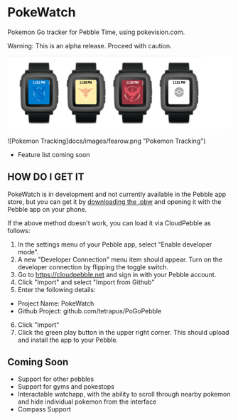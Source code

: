# PokeWatch
Pokemon Go tracker for Pebble Time, using pokevision.com.

Warning: This is an alpha release. Proceed with caution.

![Teams](docs/images/teams.png "Team Branding")

![Pokemon Tracking]docs/images/fearow.png "Pokemon Tracking")
- Feature list coming soon

## HOW DO I GET IT
PokeWatch is in development and not currently available in the Pebble app store, but you can get it by [downloading the .pbw](https://github.com/tetrapus/PoGoPebble/releases/download/0.1/PokeWatch.pbw) and opening it with the Pebble app on your phone.

If the above method doesn't work, you can load it via CloudPebble as follows:
1. In the settings menu of your Pebble app, select "Enable developer mode".
2. A new "Developer Connection" menu item should appear. Turn on the developer connection by flipping the toggle switch.
3. Go to https://cloudpebble.net and sign in with your Pebble account.
4. Click "Import" and select "Import from Github"
5. Enter the following details:
- Project Name: PokeWatch
- Github Project: github.com/tetrapus/PoGoPebble
6. Click "Import"
7. Click the green play button in the upper right corner. This should upload and install the app to your Pebble.

## Coming Soon
- Support for other pebbles
- Support for gyms and pokestops
- Interactable watchapp, with the ability to scroll through nearby pokemon and hide individual pokemon from the interface
- Compass Support
